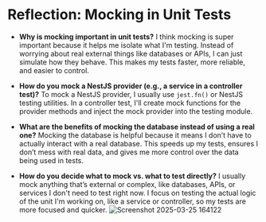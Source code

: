 # Reflection: Mocking in Unit Tests

- **Why is mocking important in unit tests?**
  I think mocking is super important because it helps me isolate what I'm testing. Instead of worrying about real external things like databases or APIs, I can just simulate how they behave. This makes my tests faster, more reliable, and easier to control.

- **How do you mock a NestJS provider (e.g., a service in a controller test)?**
  To mock a NestJS provider, I usually use `jest.fn()` or NestJS testing utilities. In a controller test, I'll create mock functions for the provider methods and inject the mock provider into the testing module.

- **What are the benefits of mocking the database instead of using a real one?**
  Mocking the database is helpful because it means I don’t have to actually interact with a real database. This speeds up my tests, ensures I don’t mess with real data, and gives me more control over the data being used in tests.

- **How do you decide what to mock vs. what to test directly?**
  I usually mock anything that’s external or complex, like databases, APIs, or services I don't need to test right now. I focus on testing the actual logic of the unit I'm working on, like a service or controller, so my tests are more focused and quicker.
  ![Screenshot 2025-03-25 164122](https://github.com/user-attachments/assets/23e53d32-ac08-4951-8cbe-721f3ad3ccee)
